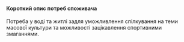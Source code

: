 #### Короткий опис потреб споживача
Потреба у воді та  житлі задля уможливлення спілкування на теми масової культури та можливості зацікавлення спортивними змаганнями.
